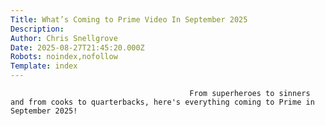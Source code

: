 ```yaml
---
Title: What’s Coming to Prime Video In September 2025
Description: 
Author: Chris Snellgrove
Date: 2025-08-27T21:45:20.000Z
Robots: noindex,nofollow
Template: index
---
```


                                            From superheroes to sinners and from cooks to quarterbacks, here's everything coming to Prime in September 2025!
                                        